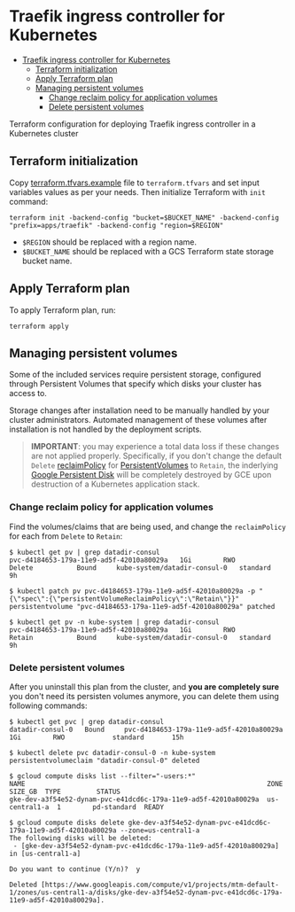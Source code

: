 # Traefik ingress controller for Kubernetes

- [Traefik ingress controller for Kubernetes](#traefik-ingress-controller-for-kubernetes)
  - [Terraform initialization](#terraform-initialization)
  - [Apply Terraform plan](#apply-terraform-plan)
  - [Managing persistent volumes](#managing-persistent-volumes)
    - [Change reclaim policy for application volumes](#change-reclaim-policy-for-application-volumes)
    - [Delete persistent volumes](#delete-persistent-volumes)

Terraform configuration for deploying Traefik ingress controller in a Kubernetes cluster

## Terraform initialization

Copy [terraform.tfvars.example](terraform.tfvars.example) file to `terraform.tfvars` and set input variables values as per your needs. Then initialize Terraform with `init` command:

```shell
terraform init -backend-config "bucket=$BUCKET_NAME" -backend-config "prefix=apps/traefik" -backend-config "region=$REGION"
```

- `$REGION` should be replaced with a region name.
- `$BUCKET_NAME` should be replaced with a GCS Terraform state storage bucket name.

## Apply Terraform plan

To apply Terraform plan, run:

```shell
terraform apply
```

## Managing persistent volumes

Some of the included services require persistent storage, configured through Persistent Volumes that specify which disks your cluster has access to.

Storage changes after installation need to be manually handled by your cluster administrators. Automated management of these volumes after installation is not handled by the deployment scripts.

> **IMPORTANT**: you may experience a total data loss if these changes are not applied properly. Specifically, if you don't change the default `Delete` [reclaimPolicy](https://kubernetes.io/docs/concepts/storage/storage-classes/#reclaim-policy) for [PersistentVolumes](https://kubernetes.io/docs/concepts/storage/persistent-volumes/#persistent-volumes) to `Retain`, the inderlying [Google Persistent Disk](https://cloud.google.com/compute/docs/disks/) will be completely destroyed by GCE upon destruction of a Kubernetes application stack.

### Change reclaim policy for application volumes

Find the volumes/claims that are being used, and change the `reclaimPolicy` for each from `Delete` to `Retain`:

```shell
$ kubectl get pv | grep datadir-consul
pvc-d4184653-179a-11e9-ad5f-42010a80029a   1Gi        RWO            Delete           Bound     kube-system/datadir-consul-0   standard                 9h

$ kubectl patch pv pvc-d4184653-179a-11e9-ad5f-42010a80029a -p "{\"spec\":{\"persistentVolumeReclaimPolicy\":\"Retain\"}}"
persistentvolume "pvc-d4184653-179a-11e9-ad5f-42010a80029a" patched

$ kubectl get pv -n kube-system | grep datadir-consul
pvc-d4184653-179a-11e9-ad5f-42010a80029a   1Gi        RWO            Retain           Bound     kube-system/datadir-consul-0   standard                 9h
```

### Delete persistent volumes

After you uninstall this plan from the cluster, and **you are completely sure** you don't need its persisten volumes anymore, you can delete them using following commands:

```shell
$ kubectl get pvc | grep datadir-consul
datadir-consul-0   Bound     pvc-d4184653-179a-11e9-ad5f-42010a80029a   1Gi        RWO            standard       15h

$ kubectl delete pvc datadir-consul-0 -n kube-system
persistentvolumeclaim "datadir-consul-0" deleted

$ gcloud compute disks list --filter="-users:*"
NAME                                                             ZONE           SIZE_GB  TYPE         STATUS
gke-dev-a3f54e52-dynam-pvc-e41dcd6c-179a-11e9-ad5f-42010a80029a  us-central1-a  1        pd-standard  READY

$ gcloud compute disks delete gke-dev-a3f54e52-dynam-pvc-e41dcd6c-179a-11e9-ad5f-42010a80029a --zone=us-central1-a
The following disks will be deleted:
 - [gke-dev-a3f54e52-dynam-pvc-e41dcd6c-179a-11e9-ad5f-42010a80029a]
in [us-central1-a]

Do you want to continue (Y/n)?  y

Deleted [https://www.googleapis.com/compute/v1/projects/mtm-default-1/zones/us-central1-a/disks/gke-dev-a3f54e52-dynam-pvc-e41dcd6c-179a-11e9-ad5f-42010a80029a].
```
